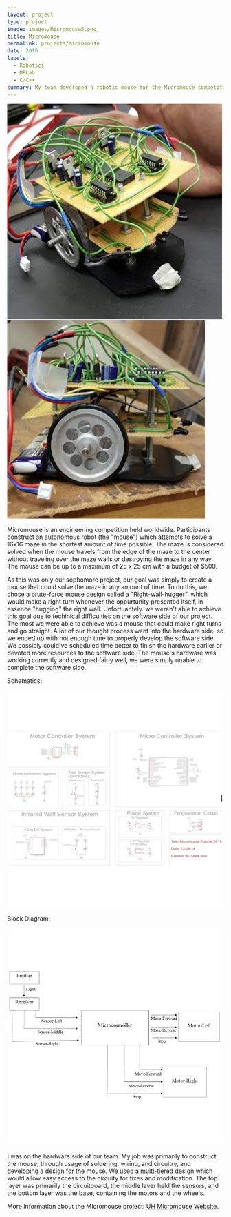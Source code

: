 ```yaml
---
layout: project
type: project
image: images/Micromouse5.png
title: Micromouse
permalink: projects/micromouse
date: 2015
labels:
  - Robotics
  - MPLab
  - C/C++
summary: My team developed a robotic mouse for the Micromouse competition as our Sophomore Project in Computer Engineering.
---
```


<div class="ui small rounded images">
  <img class="ui image" src="../images/Micromouse1.png">
  <img class="ui image" src="../images/Micromouse2.png">
</div>

Micromouse is an engineering competition held worldwide. Participants construct an autonomous robot (the "mouse") which attempts to solve a 16x16 maze in the shortest amount of time possible. The maze is considered solved when the mouse travels from the edge of the maze to the center without traveling over the maze walls or destroying the maze in any way. The mouse can be up to a maximum of 25 x 25 cm with a budget of $500.

As this was only our sophomore project, our goal was simply to create a mouse that could solve the maze in any amount of time. To do this, we chose a brute-force mouse design called a "Right-wall-hugger", which would make a right turn whenever the oppurtunity presented itself, in essence "hugging" the right wall. Unfortuantely. we weren't able to achieve this goal due to techinical difficulties on the software side of our project. The most we were able to achieve was a mouse that could make right turns and go straight. A lot of our thought process went into the hardware side, so we ended up with not enough time to properly develop the software side. We possibly could've scheduled time better to finish the hardware earlier or devoted more resources to the software side. The mouse's hardware was working correctly and designed fairly well, we were simply unable to complete the software side.

Schematics:

<img class="ui image" src="../images/Micromouse3.png">

Block Diagram:

<img class="ui image" src="../images/Micromouse4.png">
  
I was on the hardware side of our team. My job was primarily to construct the mouse, through usage of soldering, wiring, and circuitry, and developing a design for the mouse. We used a multi-tiered design which would allow easy access to the circuity for fixes and modification. The top layer was primarily the circuitboard, the middle layer held the sensors, and the bottom layer was the base, containing the motors and the wheels. 

More information about the Micromouse project: [UH Micromouse Website](http://www-ee.eng.hawaii.edu/~mmouse/about.html).



